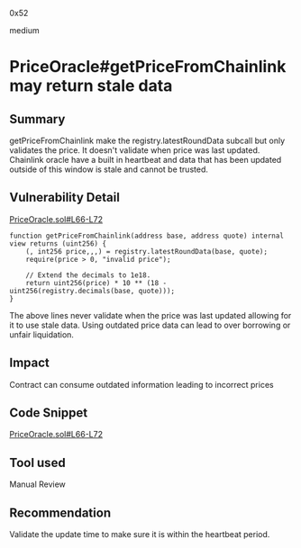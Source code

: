 0x52

medium

# PriceOracle#getPriceFromChainlink may return stale data

## Summary

getPriceFromChainlink make the registry.latestRoundData subcall but only validates the price. It doesn't validate when price was last updated. Chainlink oracle have a built in heartbeat and data that has been updated outside of this window is stale and cannot be trusted.

## Vulnerability Detail

[PriceOracle.sol#L66-L72](https://github.com/sherlock-audit/2023-05-ironbank/blob/main/ib-v2/src/protocol/oracle/PriceOracle.sol#L66-L72)

    function getPriceFromChainlink(address base, address quote) internal view returns (uint256) {
        (, int256 price,,,) = registry.latestRoundData(base, quote);
        require(price > 0, "invalid price");

        // Extend the decimals to 1e18.
        return uint256(price) * 10 ** (18 - uint256(registry.decimals(base, quote)));
    }

The above lines never validate when the price was last updated allowing for it to use stale data. Using outdated price data can lead to over borrowing or unfair liquidation.

## Impact

Contract can consume outdated information leading to incorrect prices

## Code Snippet

[PriceOracle.sol#L66-L72](https://github.com/sherlock-audit/2023-05-ironbank/blob/main/ib-v2/src/protocol/oracle/PriceOracle.sol#L66-L72)

## Tool used

Manual Review

## Recommendation

Validate the update time to make sure it is within the heartbeat period.
